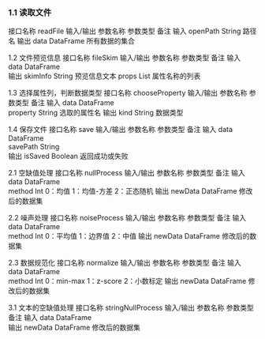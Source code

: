 ### 1.1 读取文件
接口名称	readFile
输入/输出	参数名称	参数类型	备注
输入	openPath	String	路径名
输出	data	DataFrame	所有数据的集合

1.2 文件预览信息
接口名称	fileSkim
输入/输出	参数名称	参数类型	备注
输入	data	DataFrame	
输出	skimInfo	String	预览信息文本
	props	List	属性名称的列表

1.3 选择属性列，判断数据类型
接口名称	chooseProperty
输入/输出	参数名称	参数类型	备注
输入	data	DataFrame	
	property	String	选取的属性名
输出	kind	String	数据类型

1.4 保存文件
接口名称	save
输入/输出	参数名称	参数类型	备注
输入	data	DataFrame	
	savePath	String	
输出	isSaved	Boolean	返回成功或失败

2.1 空缺值处理
接口名称	nullProcess
输入/输出	参数名称	参数类型	备注
输入	data	DataFrame	
	method	Int	0：均值
1：均值-方差
2：正态随机
输出	newData	DataFrame	修改后的数据集

2.2 噪声处理
接口名称	noiseProcess
输入/输出	参数名称	参数类型	备注
输入	data	DataFrame	
	method	Int	0：平均值
1：边界值
2：中值
输出	newData	DataFrame	修改后的数据集

2.3 数据规范化
接口名称	normalize
输入/输出	参数名称	参数类型	备注
输入	data	DataFrame	
	method	Int	0：min-max
1：z-score
2：小数标定
输出	newData	DataFrame	修改后的数据集

3.1 文本的空缺值处理
接口名称	stringNullProcess
输入/输出	参数名称	参数类型	备注
输入	data	DataFrame	
输出	newData	DataFrame	修改后的数据集
